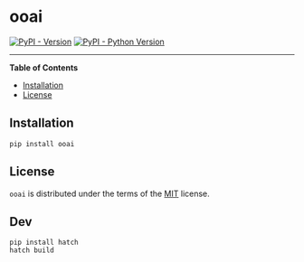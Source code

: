 # ooai

[![PyPI - Version](https://img.shields.io/pypi/v/ooai.svg)](https://pypi.org/project/ooai)
[![PyPI - Python Version](https://img.shields.io/pypi/pyversions/ooai.svg)](https://pypi.org/project/ooai)

-----

**Table of Contents**

- [Installation](#installation)
- [License](#license)

## Installation

```console
pip install ooai
```

## License

`ooai` is distributed under the terms of the [MIT](https://spdx.org/licenses/MIT.html) license.

## Dev

```
pip install hatch
hatch build
```